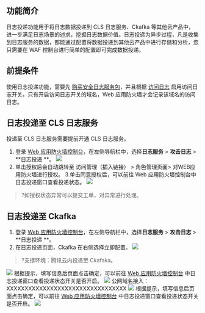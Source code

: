 ## 功能简介
日志投递功能用于将日志数据投递到 CLS 日志服务、Ckafka 等其他云产品中，进一步满足日志场景的述求，挖掘日志数据价值。日志投递为异步过程，凡是收集到日志服务的数据，都能通过配置将数据投递到其他云产品中进行存储和分析，您只需要在 WAF 控制台进行简单的配置即可完成数据投递。

## 前提条件
使用日志投递功能，需要先 [购买安全日志服务包](https://cloud.tencent.com/document/product/627/11730)，并且根据 [访问日志](https://cloud.tencent.com/document/product/627/60792#sysm) 启用访问日志开关。只有开启访问日志开关的域名，Web 应用防火墙才会记录该域名的访问日志。

## 日志投递至 CLS 日志服务
投递至 CLS 日志服务需要提前开通 CLS 日志服务。
1. 登录 [Web 应用防火墙控制台](https://console.cloud.tencent.com/guanjia/attack)，在左侧导航栏中，选择**日志服务** > **攻击日志** > **日志投递 **。
![](https://qcloudimg.tencent-cloud.cn/raw/9a45e27e704a6f6876bf9ad55a406372.png)
2. 单击授权后会自动跳转至 访问管理（插入链接） > 角色管理页面> 对WEB应用防火墙进行授权。
3.单击同意授权后，可以前往 Web 应用防火墙控制台中日志投递窗口查看投递状态。
![](https://qcloudimg.tencent-cloud.cn/raw/5d2a3ceb25c227b5811cc5cc2a39ae6d.png)
>?如授权状态异常可以提交工单，对异常进行处理。
>

## 日志投递至 Ckafka
1. 登录 [Web 应用防火墙控制台](https://console.cloud.tencent.com/guanjia/attack)，在左侧导航栏中，选择**日志服务** > **攻击日志** > **日志投递 **。
2. 在日志投递页面，Ckafka 在右侧选择立即配置。
![](https://qcloudimg.tencent-cloud.cn/raw/9a9a694fbb1472c63188b0618b068126.png)
>?支撑环境：腾讯云内投递至 Ckafaka。
>
![](https://qcloudimg.tencent-cloud.cn/raw/d1ce614c8cbec425cc482d12665eca9b.png)
根据提示，填写信息后页面点击确定，可以前往 [Web 应用防火墙控制台](https://console.cloud.tencent.com/guanjia/waf/config) 中日志投递窗口查看投递状态开关是否开启。
![](https://qcloudimg.tencent-cloud.cn/raw/2fe8b28a342e30f34483b4446c00a89e.png)
公网域名接入：XXXXXXXXXXXXXXXXXXXXXXXXXXXXXXXXX
![](https://qcloudimg.tencent-cloud.cn/raw/03a5ad021526c3506a234bda3102fb43.png)
根据提示，填写信息后页面点击确定，可以前往  [Web 应用防火墙控制台](https://console.cloud.tencent.com/guanjia/waf/config) 中日志投递窗口查看投递状态开关是否开启。
![](https://qcloudimg.tencent-cloud.cn/raw/83079fb11a789efe47e67ec2064cfb14.png)
